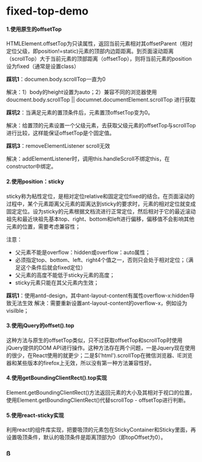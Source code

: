 # fixed-top-demo

#### 1.使用原生的offsetTop
HTMLElement.offsetTop为只读属性，返回当前元素相对其offsetParent（相对定位父级，即position!=static)元素的顶部内边距距离。到页面滚动距离（scrollTop）大于当前元素的顶部距离（offsetTop），则将当前元素的position设为fixed（通常是设置class）

**踩坑1**：documen.body.scrollTop一直为0

解决：1）body的height设置为auto；2）兼容不同的浏览器使用doucment.body.scrollTop || documnet.documentElement.scrollTop 进行获取

**踩坑2**：当满足元素的置顶条件后，元素置顶offsetTop变为0。

解决：给置顶的元素设置一个父级元素，去获取父级元素的offsetTop与scrollTop进行比较，这样能保证offsetTop是个固定值。

**踩坑3**：removeElementListener scroll无效

解决：addElementListener时，调用this.handleScroll不绑定this，在constructor中绑定。

#### 2.使用position：sticky

sticky称为粘性定位，是相对定位relative和固定定位fixed的结合。在页面滚动的过程中，某个元素距离父元素的距离达到sticky的要求时，元素的相对定位就变成固定定位。设为sticky的元素根据文档流进行正常定位，然后相对于它的最近滚动祖先和最近块祖先基本top、right、bottom和left进行偏移，偏移值不会影响其他元素的位置，需要考虑兼容性；

注意：

* 父元素不能是overflow：hidden或overflow：auto属性；
* 必须指定top、bottom、left、right4个值之一，否则只会处于相对定位；（满足这个条件后就会fixed定位）
* 父元素的高度不能低于sticky元素的高度；
* sticky元素只能在其父元素内生效；

**踩坑1**：使用antd-design，其中ant-layout-content有属性overflow-x:hidden导致无法生效
解决：需要重新设置ant-layout-content的overflow-x，例如设为visilble；

#### 3.使用jQuery的offset().top
这种方法与原生的offsetTop类似，只不过获取offsetTop和scrollTop时使用jQuery提供的DOM API进行操作。这种方法存在两个问题，一是Jquery现在使用的很少，在React使用的就更少；二是$('html').scrollTop在微信浏览器、IE浏览器和某些版本的firefox上无效，所以没有第一种方法兼容性好。


#### 4.使用getBoundingClientRect().top实现
Element.getBoundingClientRect()方法返回元素的大小及其相对于视口的位置，使用Element.getBoundingClientRect()代替scrollTop - offsetTop进行判断。

#### 5.使用react-sticky实现
利用react的组件库实现，把要吸顶的元素包在StickyContainer和Sticky里面，再设置吸顶条件，默认的吸顶条件是距离顶部为0（即topOffset为0）。

### ß